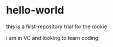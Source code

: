 # hello-world
this is a first-repository trial for the rookie

i am in VC and looking to learn coding
